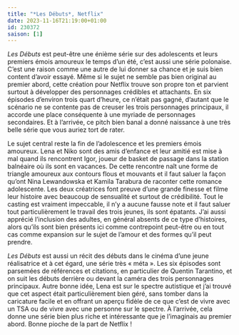 ```yaml
---
title: "*Les Débuts*, Netflix"
date: 2023-11-16T21:19:00+01:00
id: 230372 
saison: [1]
---
```


*Les Débuts* est peut-être une énième série sur des adolescents et leurs premiers émois amoureux le temps d’un été, c’est aussi une série polonaise. C’est une raison comme une autre de lui donner sa chance et je suis bien content d’avoir essayé. Même si le sujet ne semble pas bien original au premier abord, cette création pour Netflix trouve son propre ton et parvient surtout à développer des personnages crédibles et attachants. En six épisodes d’environ trois quart d’heure, ce n’était pas gagné, d’autant que le scénario ne se contente pas de creuser les trois personnages principaux, il accorde une place conséquente à une myriade de personnages secondaires. Et à l’arrivée, ce pitch bien banal a donné naissance à une très belle série que vous auriez tort de rater.

Le sujet central reste la fin de l’adolescence et les premiers émois amoureux. Lena et Niko sont des amis d’enfance et leur amitié est mise à mal quand ils rencontrent Igor, joueur de basket de passage dans la station balnéaire où ils sont en vacances. De cette rencontre naît une forme de triangle amoureux aux contours flous et mouvants et il faut saluer la façon qu’ont Nina Lewandowska et Kamila Tarabura de raconter cette romance adolescente. Les deux créatrices font preuve d’une grande finesse et filme leur histoire avec beaucoup de sensualité et surtout de crédibilité. Tout le casting est vraiment impeccable, il n’y a aucune fausse note et il faut saluer tout particulièrement le travail des trois jeunes, ils sont épatants. J’ai aussi apprécié l’inclusion des adultes, en général absents de ce type d’histoires, alors qu’ils sont bien présents ici comme contrepoint peut-être ou en tout cas comme expansion sur le sujet de l’amour et des formes qu’il peut prendre.

*Les Débuts* est aussi un récit des débuts dans le cinéma d’une jeune réalisatrice et à cet égard, une série très « méta ». Les six épisodes sont parsemées de références et citations, en particulier de Quentin Tarantino, et on suit les débuts derrière ou devant la caméra des trois personnages principaux. Autre bonne idée, Lena est sur le spectre autistique et j’ai trouvé que cet aspect était particulièrement bien géré, sans tomber dans la caricature facile et en offrant un aperçu fidèle de ce que c’est de vivre avec un TSA ou de vivre avec une personne sur le spectre. À l’arrivée, cela donne une série bien plus riche et intéressante que je l’imaginais au premier abord. Bonne pioche de la part de Netflix !
